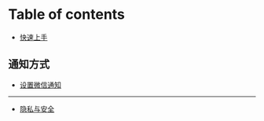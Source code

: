# Table of contents

* [快速上手](README.md)

## 通知方式

* [设置微信通知](tong-zhi-fang-shi/she-zhi-wei-xin-tong-zhi.md)

---

* [隐私与安全](yin-si-yu-an-quan.md)


